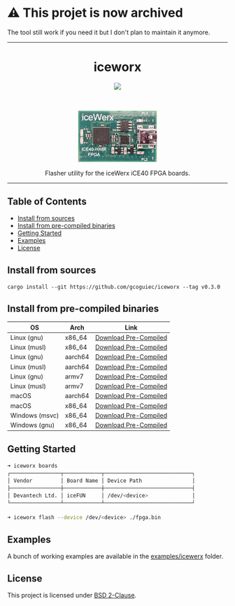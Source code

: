 # ⚠️ This projet is now archived

The tool still work if you need it but I don't plan to maintain it anymore.

---

<h1 align="center">iceworx</h1>
<p align="center">
  <a href="https://github.com/gcoguiec/iceworx/actions/workflows/ci.yml"><img src="https://github.com/gcoguiec/iceworx/actions/workflows/ci.yml/badge.svg" /></a>
</p>
<br>
<p align="center">
  <img src="https://raw.githubusercontent.com/gcoguiec/iceworx/main/.github/icewerx.png" width="180" alt=""/>
</p>

<p align="center">
  Flasher utility for the iceWerx iCE40 FPGA boards.
</p>

<hr>

## Table of Contents

- [Install from sources](#install-from-sources)
- [Install from pre-compiled binaries](#install-from-pre-compiled-binaries)
- [Getting Started](#getting-started)
- [Examples](#examples)
- [License](#license)

## Install from sources

```
cargo install --git https://github.com/gcoguiec/iceworx --tag v0.3.0
```

## Install from pre-compiled binaries

| OS             | Arch    | Link                                                                                                                                       |
| -------------- | ------- | ------------------------------------------------------------------------------------------------------------------------------------------ |
| Linux (gnu)    | x86_64  | [Download Pre-Compiled](https://github.com/gcoguiec/iceworx/releases/download/v0.3.0/iceworx-v0.3.0-x86_64-unknown-linux-gnu.tar.gz)       |
| Linux (musl)   | x86_64  | [Download Pre-Compiled](https://github.com/gcoguiec/iceworx/releases/download/v0.3.0/iceworx-v0.3.0-x86_64-unknown-linux-musl.tar.gz)      |
| Linux (gnu)    | aarch64 | [Download Pre-Compiled](https://github.com/gcoguiec/iceworx/releases/download/v0.3.0/iceworx-v0.3.0-aarch64-unknown-linux-gnu.tar.gz)      |
| Linux (musl)   | aarch64 | [Download Pre-Compiled](https://github.com/gcoguiec/iceworx/releases/download/v0.3.0/iceworx-v0.3.0-aarch64-unknown-linux-musl.tar.gz)     |
| Linux (gnu)    | armv7   | [Download Pre-Compiled](https://github.com/gcoguiec/iceworx/releases/download/v0.3.0/iceworx-v0.3.0-armv7-unknown-linux-gnueabihf.tar.gz)  |
| Linux (musl)   | armv7   | [Download Pre-Compiled](https://github.com/gcoguiec/iceworx/releases/download/v0.3.0/iceworx-v0.3.0-armv7-unknown-linux-musleabihf.tar.gz) |
| macOS          | aarch64 | [Download Pre-Compiled](https://github.com/gcoguiec/iceworx/releases/download/v0.3.0/iceworx-v0.3.0-aarch64-apple-darwin.zip)              |
| macOS          | x86_64  | [Download Pre-Compiled](https://github.com/gcoguiec/iceworx/releases/download/v0.3.0/iceworx-v0.3.0-x86_64-apple-darwin.zip)               |
| Windows (msvc) | x86_64  | [Download Pre-Compiled](https://github.com/gcoguiec/iceworx/releases/download/v0.3.0/iceworx-v0.3.0-x86_64-pc-windows-msvc.zip)            |
| Windows (gnu)  | x86_64  | [Download Pre-Compiled](https://github.com/gcoguiec/iceworx/releases/download/v0.3.0/iceworx-v0.3.0-x86_64-pc-windows-gnu.zip)             |

## Getting Started

```bash
➜ iceworx boards
┌────────────────┬────────────┬────────────────────────────┐
│ Vendor         │ Board Name │ Device Path                │
├────────────────┼────────────┼────────────────────────────┤
│ Devantech Ltd. │ iceFUN     │ /dev/<device>              │
└────────────────┴────────────┴────────────────────────────┘

➜ iceworx flash --device /dev/<device> ./fpga.bin
```

## Examples

A bunch of working examples are available in the [examples/icewerx](https://github.com/gcoguiec/iceworx/tree/main/examples/icewerx) folder.

## License

This project is licensed under [BSD 2-Clause](https://spdx.org/licenses/BSD-2-Clause.html).
